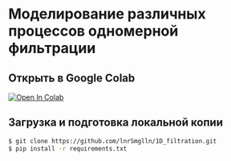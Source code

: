 # Моделирование различных процессов одномерной фильтрации

## Открыть в Google Colab

[![Open In Colab](https://colab.research.google.com/assets/colab-badge.svg)](https://colab.research.google.com/github/lnrsmglln/1D_filtration)

## Загрузка и подготовка локальной копии

```bash
$ git clone https://github.com/lnrSmglln/1D_filtration.git
$ pip install -r requirements.txt
```
